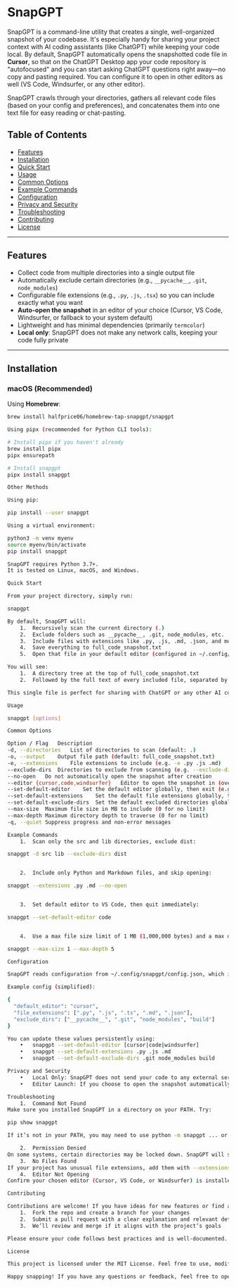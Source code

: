 # SnapGPT

SnapGPT is a command-line utility that creates a single, well-organized snapshot of your codebase. It's especially handy for sharing your project context with AI coding assistants (like ChatGPT) while keeping your code local. By default, SnapGPT automatically opens the snapshotted code file in **Cursor**, so that on the ChatGPT Desktop app your code repository is "autofocused" and you can start asking ChatGPT questions right away—no copy and pasting required. You can configure it to open in other editors as well (VS Code, Windsurfer, or any other editor).

SnapGPT crawls through your directories, gathers all relevant code files (based on your config and preferences), and concatenates them into one text file for easy reading or chat-pasting.

## Table of Contents
* [Features](#features)
* [Installation](#installation)
* [Quick Start](#quick-start)
* [Usage](#usage)
* [Common Options](#common-options)
* [Example Commands](#example-commands)
* [Configuration](#configuration)
* [Privacy and Security](#privacy-and-security)
* [Troubleshooting](#troubleshooting)
* [Contributing](#contributing)
* [License](#license)

---

## Features
* Collect code from multiple directories into a single output file
* Automatically exclude certain directories (e.g., `__pycache__`, `.git`, `node_modules`)
* Configurable file extensions (e.g., `.py`, `.js`, `.tsx`) so you can include exactly what you want
* **Auto-open the snapshot** in an editor of your choice (Cursor, VS Code, Windsurfer, or fallback to your system default)
* Lightweight and has minimal dependencies (primarily `termcolor`)
* **Local only**: SnapGPT does not make any network calls, keeping your code fully private

---

## Installation

### macOS (Recommended)

Using **Homebrew**:
```bash
brew install halfprice06/homebrew-tap-snapgpt/snapgpt

Using pipx (recommended for Python CLI tools):

# Install pipx if you haven't already
brew install pipx
pipx ensurepath

# Install snapgpt
pipx install snapgpt

Other Methods

Using pip:

pip install --user snapgpt

Using a virtual environment:

python3 -m venv myenv
source myenv/bin/activate
pip install snapgpt

SnapGPT requires Python 3.7+.
It is tested on Linux, macOS, and Windows.

Quick Start

From your project directory, simply run:

snapgpt

By default, SnapGPT will:
	1.	Recursively scan the current directory (.)
	2.	Exclude folders such as __pycache__, .git, node_modules, etc.
	3.	Include files with extensions like .py, .js, .md, .json, and more
	4.	Save everything to full_code_snapshot.txt
	5.	Open that file in your default editor (configured in ~/.config/snapgpt/config.json)

You will see:
	1.	A directory tree at the top of full_code_snapshot.txt
	2.	Followed by the full text of every included file, separated by headers indicating file paths

This single file is perfect for sharing with ChatGPT or any other AI coding assistant (or just for your own review)!

Usage

snapgpt [options]

Common Options

Option / Flag	Description
-d, --directories	List of directories to scan (default: .)
-o, --output	Output file path (default: full_code_snapshot.txt)
-e, --extensions	File extensions to include (e.g. -e .py .js .md)
--exclude-dirs	Directories to exclude from scanning (e.g. --exclude-dirs .git node_modules dist)
--no-open	Do not automatically open the snapshot after creation
--editor {cursor,code,windsurfer}	Editor to open the snapshot in (overrides your default config)
--set-default-editor	Set the default editor globally, then exit (e.g. snapgpt --set-default-editor code)
--set-default-extensions	Set the default file extensions globally, then exit (e.g. snapgpt --set-default-extensions .py .md)
--set-default-exclude-dirs	Set the default excluded directories globally, then exit
--max-size	Maximum file size in MB to include (0 for no limit)
--max-depth	Maximum directory depth to traverse (0 for no limit)
-q, --quiet	Suppress progress and non-error messages

Example Commands
	1.	Scan only the src and lib directories, exclude dist:

snapgpt -d src lib --exclude-dirs dist


	2.	Include only Python and Markdown files, and skip opening:

snapgpt --extensions .py .md --no-open


	3.	Set default editor to VS Code, then quit immediately:

snapgpt --set-default-editor code


	4.	Use a max file size limit of 1 MB (1,000,000 bytes) and a max depth of 5 subdirectories:

snapgpt --max-size 1 --max-depth 5

Configuration

SnapGPT reads configuration from ~/.config/snapgpt/config.json, which is auto-created with defaults the first time you run SnapGPT.

Example config (simplified):

{
  "default_editor": "cursor",
  "file_extensions": [".py", ".js", ".ts", ".md", ".json"],
  "exclude_dirs": ["__pycache__", ".git", "node_modules", "build"]
}

You can update these values persistently using:
	•	snapgpt --set-default-editor [cursor|code|windsurfer]
	•	snapgpt --set-default-extensions .py .js .md
	•	snapgpt --set-default-exclude-dirs .git node_modules build

Privacy and Security
	•	Local Only: SnapGPT does not send your code to any external server or service. It simply reads files from your disk and consolidates them into a single text file.
	•	Editor Launch: If you choose to open the snapshot automatically, SnapGPT will launch your local editor. No additional code upload or syncing occurs.

Troubleshooting
	1.	Command Not Found
Make sure you installed SnapGPT in a directory on your PATH. Try:

pip show snapgpt

If it’s not in your PATH, you may need to use python -m snapgpt ... or add the script’s location to your PATH.

	2.	Permission Denied
On some systems, certain directories may be locked down. SnapGPT will skip unreadable directories and display a warning.
	3.	No Files Found
If your project has unusual file extensions, add them with --extensions .mjs .hbs or via the default config.
	4.	Editor Not Opening
Confirm your chosen editor (Cursor, VS Code, or Windsurfer) is installed and accessible from the command line. On Windows, SnapGPT will attempt various fallback methods if cursor is your default editor but not found in your PATH.

Contributing

Contributions are welcome! If you have ideas for new features or find a bug:
	1.	Fork the repo and create a branch for your changes
	2.	Submit a pull request with a clear explanation and relevant details
	3.	We’ll review and merge if it aligns with the project’s goals

Please ensure your code follows best practices and is well-documented.

License

This project is licensed under the MIT License. Feel free to use, modify, and distribute the code in accordance with the license terms.

Happy snapping! If you have any questions or feedback, feel free to open an issue or start a discussion.


